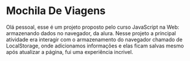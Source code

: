 # Mochila De Viagens
Olá pessoal, esse é um projeto proposto pelo curso JavaScript na Web: armazenando dados no navegador, da alura. Nesse projeto a principal atividade era interagir com o armazenamento do navegador chamado de LocalStorage, onde adicionamos informações e elas ficam salvas mesmo após atualizar a página, fui uma experiência incrivel.